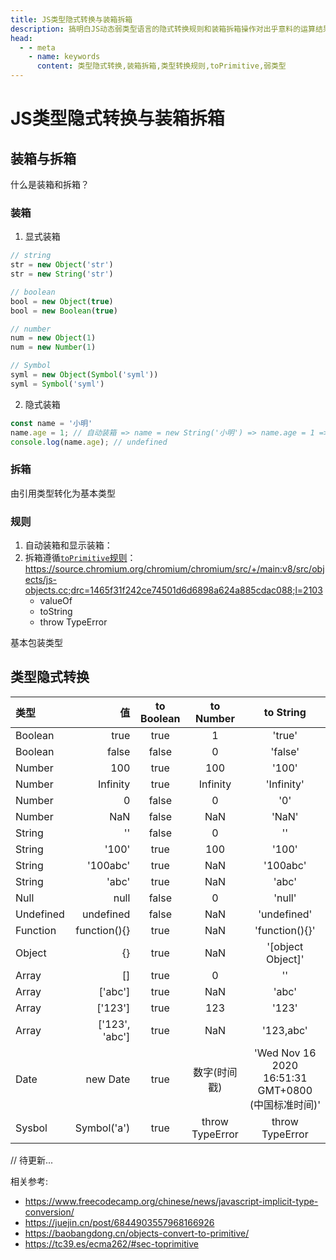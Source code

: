 ```yaml
---
title: JS类型隐式转换与装箱拆箱
description: 搞明白JS动态弱类型语言的隐式转换规则和装箱拆箱操作对出乎意料的运算结果了如指掌
head:
  - - meta
    - name: keywords
      content: 类型隐式转换,装箱拆箱,类型转换规则,toPrimitive,弱类型
---
```


# JS类型隐式转换与装箱拆箱

## 装箱与拆箱
什么是装箱和拆箱？

### 装箱
1. 显式装箱
```js
// string
str = new Object('str')
str = new String('str')

// boolean
bool = new Object(true)
bool = new Boolean(true)

// number
num = new Object(1)
num = new Number(1)

// Symbol
syml = new Object(Symbol('syml'))
syml = Symbol('syml')
```
2. 隐式装箱
```js
const name = '小明'
name.age = 1; // 自动装箱 => name = new String('小明') => name.age = 1 => 下一行前销毁当前对象
console.log(name.age); // undefined
```

### 拆箱
由引用类型转化为基本类型

### 规则

1. 自动装箱和显示装箱：
2. 拆箱遵循[`toPrimitive`规则](https://tc39.es/ecma262/#sec-toprimitive)： https://source.chromium.org/chromium/chromium/src/+/main:v8/src/objects/js-objects.cc;drc=1465f31f242ce74501d6d6898a624a885cdac088;l=2103
   - valueOf
   - toString
   - throw TypeError
 
 基本包装类型

 ## 类型隐式转换

| 类型 | 值 | to Boolean | to Number | to String |
| :-----| ----: | :----: | :----: | :----: |
| Boolean | true | true | 1 | 'true' |
| Boolean | false | false | 0 | 'false' |
| Number | 100 | true | 100 | '100' |
| Number | Infinity | true | Infinity | 'Infinity' |
| Number | 0 | false | 0 | '0' |
| Number | NaN | false | NaN | 'NaN' |
| String | '' | false | 0 | '' |
| String | '100' | true | 100 | '100' |
| String | '100abc' | true | NaN | '100abc' |
| String | 'abc' | true | NaN | 'abc' |
| Null | null | false | 0 | 'null' |
| Undefined | undefined | false | NaN | 'undefined' |
| Function | function(){} | true | NaN | 'function(){}' |
| Object | {} | true | NaN | '[object Object]' |
| Array | [] | true | 0 | '' |
| Array | ['abc'] | true | NaN | 'abc' |
| Array | ['123'] | true | 123 | '123' |
| Array | ['123', 'abc'] | true | NaN | '123,abc' |
| Date | new Date | true | 数字(时间戳) | 'Wed Nov 16 2020 16:51:31 GMT+0800 (中国标准时间)' |
| Sysbol | Symbol('a') | true | throw TypeError | throw TypeError |

// 待更新...


相关参考:
- https://www.freecodecamp.org/chinese/news/javascript-implicit-type-conversion/
- https://juejin.cn/post/6844903557968166926
- https://baobangdong.cn/objects-convert-to-primitive/
- https://tc39.es/ecma262/#sec-toprimitive